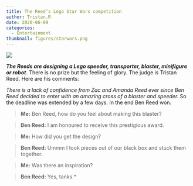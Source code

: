 ```yaml
---
title: The Reed’s Lego Star Wars competition
author: Tristan.R
date: 2020-06-09
categories:
  - Entertainment
thumbnail: figures/starwars.png
---
```


![](https://raw.githubusercontent.com/europa-ee/news/master/static/figures/starwars.png)

***The Reeds are designing a Lego speeder, transporter, blaster, minifigure or robot***. There is no prize but the feeling of glory. The judge is Tristan Reed. Here are his comments: 

*There is a lack of confidence from Zac and Amanda Reed ever since Ben Reed decided to enter with an amazing cross of a blaster and speeder.* So the deadline was extended by a few days. In the end Ben Reed won. 

> **Me:** Ben Reed, how do you feel about making this blaster?   

> **Ben Reed:** I am honoured to receive this prestigious award.

> **Me:** How did you get the design?

> **Ben Reed:** Ummm I took pieces out of our black box and stuck them together.
 
> **Me:** Was there an inspiration?

> **Ben Reed:** Yes, tanks.* 

